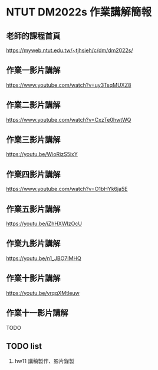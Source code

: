 # NTUT DM2022s 作業講解簡報

## 老師的課程首頁

https://myweb.ntut.edu.tw/~tjhsieh/c/dm/dm2022s/

## 作業一影片講解

https://www.youtube.com/watch?v=uy3TsqMUXZ8

## 作業二影片講解

https://www.youtube.com/watch?v=CxzTe0hwtWQ

## 作業三影片講解

https://youtu.be/WioRizS5ixY

## 作業四影片講解

https://www.youtube.com/watch?v=O1bHYk6ja5E

## 作業五影片講解

https://youtu.be/iZhHXWIzOcU

## 作業九影片講解

https://youtu.be/n1_JBO7IMHQ

## 作業十影片講解

https://youtu.be/yrqqXMtleuw

## 作業十一影片講解

TODO

## TODO list

1. hw11 講稿製作、影片錄製
